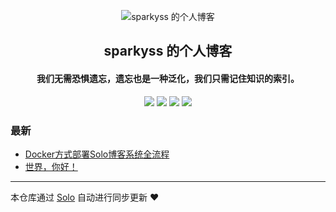 <p align="center"><img alt="sparkyss 的个人博客" src="https://static.b3log.org/images/brand/solo-32.png"></p><h2 align="center">
sparkyss 的个人博客
</h2>

<h4 align="center">我们无需恐惧遗忘，遗忘也是一种泛化，我们只需记住知识的索引。</h4>
<p align="center"><a title="sparkyss 的个人博客" target="_blank" href="https://github.com/sparkyss/solo-blog"><img src="https://img.shields.io/github/last-commit/sparkyss/solo-blog.svg?style=flat-square&color=FF9900"></a>
<a title="GitHub repo size in bytes" target="_blank" href="https://github.com/sparkyss/solo-blog"><img src="https://img.shields.io/github/repo-size/sparkyss/solo-blog.svg?style=flat-square"></a>
<a title="Solo Version" target="_blank" href="https://github.com/b3log/solo/releases"><img src="https://img.shields.io/badge/solo-3.6.3-f1e05a.svg?style=flat-square&color=blueviolet"></a>
<a title="Hits" target="_blank" href="https://github.com/b3log/hits"><img src="https://hits.b3log.org/sparkyss/solo-blog.svg"></a></p>

### 最新

* [Docker方式部署Solo博客系统全流程](http://www.grophie.cn/articles/2019/08/11/1565525432139.html)
* [世界，你好！](http://www.grophie.cn/hello-solo)



---

本仓库通过 [Solo](https://github.com/b3log/solo) 自动进行同步更新 ❤️ 